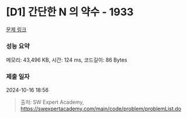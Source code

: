 # [D1] 간단한 N 의 약수 - 1933 

[문제 링크](https://swexpertacademy.com/main/code/problem/problemDetail.do?contestProbId=AV5PhcWaAKIDFAUq) 

### 성능 요약

메모리: 43,496 KB, 시간: 124 ms, 코드길이: 86 Bytes

### 제출 일자

2024-10-16 18:56



> 출처: SW Expert Academy, https://swexpertacademy.com/main/code/problem/problemList.do